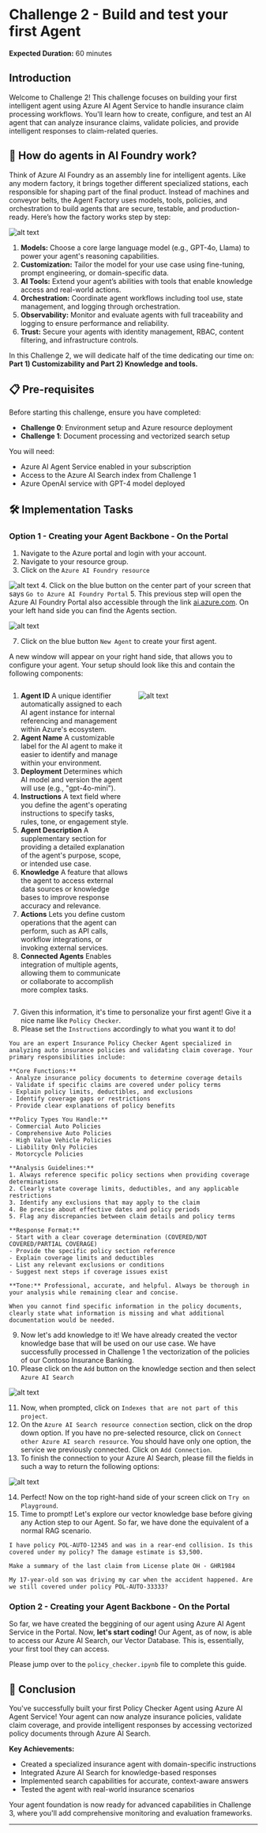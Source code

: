 # Challenge 2 - Build and test your first Agent

**Expected Duration:** 60 minutes

## Introduction

Welcome to Challenge 2! This challenge focuses on building your first intelligent agent using Azure AI Agent Service to handle insurance claim processing workflows. You'll learn how to create, configure, and test an AI agent that can analyze insurance claims, validate policies, and provide intelligent responses to claim-related queries.

## 🎯 How do agents in AI Foundry work?

Think of Azure AI Foundry as an assembly line for intelligent agents. Like any modern factory, it brings together different specialized stations, each responsible for shaping part of the final product. Instead of machines and conveyor belts, the Agent Factory uses models, tools, policies, and orchestration to build agents that are secure, testable, and production-ready. Here’s how the factory works step by step:

![alt text](images/aifoundry.png)

1. **Models:** Choose a core large language model (e.g., GPT-4o, Llama) to power your agent's reasoning capabilities.
2. **Customization:** Tailor the model for your use case using fine-tuning, prompt engineering, or domain-specific data.
3. **AI Tools:** Extend your agent’s abilities with tools that enable knowledge access and real-world actions.
4. **Orchestration:** Coordinate agent workflows including tool use, state management, and logging through orchestration.
5. **Observability:** Monitor and evaluate agents with full traceability and logging to ensure performance and reliability.
6. **Trust:** Secure your agents with identity management, RBAC, content filtering, and infrastructure controls.

In this Challenge 2, we will dedicate half of the time dedicating our time on: **Part 1) Customizability and Part 2) Knowledge and tools.**

## 📋 Pre-requisites

Before starting this challenge, ensure you have completed:
- **Challenge 0**: Environment setup and Azure resource deployment
- **Challenge 1**: Document processing and vectorized search setup

You will need:
- Azure AI Agent Service enabled in your subscription
- Access to the Azure AI Search index from Challenge 1
- Azure OpenAI service with GPT-4 model deployed

## 🛠️ Implementation Tasks

### Option 1 - Creating your Agent Backbone - On the Portal

1. Navigate to the Azure portal and login with your account.
2. Navigate to your resource group.
3. Click on the `Azure AI Foundry resource`

![alt text](images/step3.png)
4. Click on the blue button on the center part of your screen that says `Go to Azure AI Foundry Portal`
5. This previous step will open the Azure AI Foundry Portal also accessible through the link [ai.azure.com](ai.azure.com). On your left hand side you can find the Agents section.
 
![alt text](images/step6.png)

7. Click on the blue button `New Agent` to create your first agent.


A new window will appear on your right hand side, that allows you to configure your agent. Your setup should look like this and contain the following components:
   
<div style="display: flex; align-items: flex-start; gap: 20px;">
<div style="flex: 1;">

1. **Agent ID**
A unique identifier automatically assigned to each AI agent instance for internal referencing and management within Azure's ecosystem.
2. **Agent Name**
A customizable label for the AI agent to make it easier to identify and manage within your environment.
3. **Deployment**
Determines which AI model and version the agent will use (e.g., "gpt-4o-mini").
4. **Instructions**
A text field where you define the agent's operating instructions to specify tasks, rules, tone, or engagement style.
5. **Agent Description**
A supplementary section for providing a detailed explanation of the agent's purpose, scope, or intended use case.
6. **Knowledge**
A feature that allows the agent to access external data sources or knowledge bases to improve response accuracy and relevance.
7. **Actions**
Lets you define custom operations that the agent can perform, such as API calls, workflow integrations, or invoking external services.
8. **Connected Agents**
Enables integration of multiple agents, allowing them to communicate or collaborate to accomplish more complex tasks.

</div>
<div style="flex: 1;">

![alt text](images/step8.png)

</div>
</div>

7. Given this information, it's time to personalize your first agent! Give it a nice name like `Policy Checker`.
8. Please set the `Instructions` accordingly to what you want it to do! 

```
You are an expert Insurance Policy Checker Agent specialized in analyzing auto insurance policies and validating claim coverage. Your primary responsibilities include:

**Core Functions:**
- Analyze insurance policy documents to determine coverage details
- Validate if specific claims are covered under policy terms
- Explain policy limits, deductibles, and exclusions
- Identify coverage gaps or restrictions
- Provide clear explanations of policy benefits

**Policy Types You Handle:**
- Commercial Auto Policies
- Comprehensive Auto Policies  
- High Value Vehicle Policies
- Liability Only Policies
- Motorcycle Policies

**Analysis Guidelines:**
1. Always reference specific policy sections when providing coverage determinations
2. Clearly state coverage limits, deductibles, and any applicable restrictions
3. Identify any exclusions that may apply to the claim
4. Be precise about effective dates and policy periods
5. Flag any discrepancies between claim details and policy terms

**Response Format:**
- Start with a clear coverage determination (COVERED/NOT COVERED/PARTIAL COVERAGE)
- Provide the specific policy section reference
- Explain coverage limits and deductibles
- List any relevant exclusions or conditions
- Suggest next steps if coverage issues exist

**Tone:** Professional, accurate, and helpful. Always be thorough in your analysis while remaining clear and concise.

When you cannot find specific information in the policy documents, clearly state what information is missing and what additional documentation would be needed.
```
9. Now let's add knowledge to it! We have already created the vector knowledge base that will be used on our use case. We have successfully processed in Challenge 1 the vectorization of the policies of our Contoso Insurance Banking. 
10. Please click on the `Add` button on the knowledge section and then select `Azure AI Search`

![alt text](images/step73.png)

11. Now, when prompted, click on `Indexes that are not part of this project`. 
12. On the `Azure AI Search resource connection` section, click on the drop down option. If you have no pre-selected resource, click on `Connect other Azure AI search resource`. You should have only one option, the service we previously connected. Click on `Add Connection`. 
13. To finish the connection to your Azure AI Search, please fill the fields in such a way to return
the following options:

![alt text](images/step13.png)


14. Perfect! Now on the top right-hand side of your screen click on `Try on Playground`.
15. Time to prompt! Let's explore our vector knowledge base before giving any Action step to our Agent. So far, we have done the equivalent of a normal RAG scenario. 

```
I have policy POL-AUTO-12345 and was in a rear-end collision. Is this covered under my policy? The damage estimate is $3,500.
```

```
Make a summary of the last claim from License plate OH - GHR1984
```

```
My 17-year-old son was driving my car when the accident happened. Are we still covered under policy POL-AUTO-33333?
```

### Option 2 - Creating your Agent Backbone - On the Portal

So far, we have created the beggining of our agent using Azure AI Agent Service in the Portal. Now, **let's start coding!** Our Agent, as of now, is able to access our Azure AI Search, our Vector Database. This is, essentially, your first tool they can access.

Please jump over to the `policy_checker.ipynb` file to complete this guide. 

## 🎯 Conclusion

You've successfully built your first Policy Checker Agent using Azure AI Agent Service! Your agent can now analyze insurance policies, validate claim coverage, and provide intelligent responses by accessing vectorized policy documents through Azure AI Search.

**Key Achievements:**
- Created a specialized insurance agent with domain-specific instructions
- Integrated Azure AI Search for knowledge-based responses
- Implemented search capabilities for accurate, context-aware answers
- Tested the agent with real-world insurance scenarios

Your agent foundation is now ready for advanced capabilities in Challenge 3, where you'll add comprehensive monitoring and evaluation frameworks.

---